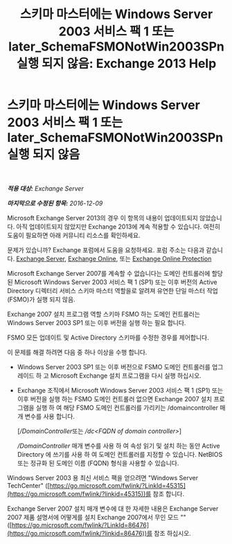 ﻿---
title: '스키마 마스터에는 Windows Server 2003 서비스 팩 1 또는 later_SchemaFSMONotWin2003SPn 실행 되지 않음: Exchange 2013 Help'
TOCTitle: 스키마 마스터에는 Windows Server 2003 서비스 팩 1 또는 later_SchemaFSMONotWin2003SPn 실행 되지 않음
ms:assetid: 644a85ca-7b36-4ed0-bd21-c64f2742df70
ms:mtpsurl: https://technet.microsoft.com/ko-kr/library/ms.exch.setupreadiness.schemafsmonotwin2003spn(v=EXCHG.150)
ms:contentKeyID: 50483278
ms.date: 05/22/2018
mtps_version: v=EXCHG.150
ms.translationtype: MT
---

# 스키마 마스터에는 Windows Server 2003 서비스 팩 1 또는 later\_SchemaFSMONotWin2003SPn 실행 되지 않음

 

_**적용 대상:** Exchange Server_

_**마지막으로 수정된 항목:** 2016-12-09_

Microsoft Exchange Server 2013의 경우 이 항목의 내용이 업데이트되지 않았습니다. 아직 업데이트되지 않았지만 Exchange 2013에 계속 적용할 수 있습니다. 여전히 도움이 필요하면 아래 커뮤니티 리소스를 확인하세요.

문제가 있습니까? Exchange 포럼에서 도움을 요청하세요. 포럼 주소는 다음과 같습니다. [Exchange Server](https://go.microsoft.com/fwlink/p/?linkid=60612), [Exchange Online](https://go.microsoft.com/fwlink/p/?linkid=267542), 또는 [Exchange Online Protection](https://go.microsoft.com/fwlink/p/?linkid=285351)

Microsoft Exchange Server 2007를 계속할 수 없습니다는 도메인 컨트롤러에 할당 된 Microsoft Windows Server 2003 서비스 팩 1 (SP1) 또는 이후 버전의 Active Directory 디렉터리 서비스 스키마 마스터 역할을로 알려져 유연한 단일 마스터 작업 (FSMO)가 실행 되지 않음.

Exchange 2007 설치 프로그램 역할 스키마 FSMO 하는 도메인 컨트롤러는 Windows Server 2003 SP1 또는 이후 버전을 실행 하는 필요 합니다.

FSMO 모든 업데이트 및 Active Directory 스키마를 수정한 경우를 제어합니다.

이 문제를 해결 하려면 다음 중 하나 이상을 수행 합니다.

  - Windows Server 2003 SP1 또는 이후 버전으로 FSMO 도메인 컨트롤러를 업그레이드 하 고 Microsoft Exchange 설치 프로그램을 다시 실행 하십시오.

  - Exchange 조직에서 Microsoft Windows Server 2003 서비스 팩 1 (SP1) 또는 이후 버전을 실행 하는 FSMO 도메인 컨트롤러 없으면 Exchange 2007 설치 프로그램을 실행 하 여 해당 FSMO 도메인 컨트롤러를 가리키는 /domaincontroller 매개 변수를 사용 합니다.
    
    \[*/DomainController*또는 */dc\<FQDN of domain controller\>*\]
    
    */DomainController* 매개 변수를 사용 하 여 속성 읽기 및 설치 하는 동안 Active Directory 에 쓰기를 사용 하 여 도메인 컨트롤러를 지정할 수 있습니다. NetBIOS 또는 정규화 된 도메인 이름 (FQDN) 형식을 사용할 수 있습니다.

Windows Server 2003 용 최신 서비스 팩을 얻으려면 "Windows Server TechCenter" ([https://go.microsoft.com/fwlink/?LinkId=45315](https://go.microsoft.com/fwlink/?linkid=45315))를 참조 합니다.

Exchange Server 2007 설치 매개 변수에 대 한 자세한 내용은 Exchange Server 2007 제품 설명서에 어떻게를 설치 Exchange 2007에서 무인 모드 "" ([https://go.microsoft.com/fwlink/?LinkId=86476](https://go.microsoft.com/fwlink/?linkid=86476))를 참조 하십시오.


